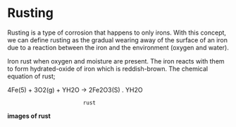 # Rusting

Rusting is a type of corrosion that happens to only irons. With this concept, we can define rusting as the gradual wearing away of the surface of an iron due to a reaction between the iron and the environment (oxygen and water).

Iron rust when oxygen and moisture are present. The iron reacts with them to form hydrated-oxide of iron which is reddish-brown. The chemical equation of rust;


4Fe(5) + 3O2(g) + YH2O → 2Fe2O3(S) . YH2O

                            rust


**images of rust**

